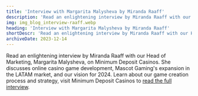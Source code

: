 ```yaml
---
title: 'Interview with Margarita Malysheva by Miranda Raaff'
description: 'Read an enlightening interview by Miranda Raaff with our Head of Marketing, Margarita Malysheva, on Minimum Deposit Casinos.'
img: img_blog_interview-raaff.webp
heading: 'Interview with Margarita Malysheva by Miranda Raaff'
shortDescr: 'Read an enlightening interview by Miranda Raaff with our Head of Marketing, Margarita Malysheva, on Minimum Deposit Casinos.'
archiveDate: 2023-12-14
---
```


Read an enlightening interview by Miranda Raaff with our Head of Marketing, Margarita Malysheva, on Minimum Deposit Casinos. She discusses online casino game development, Mascot Gaming's expansion in the LATAM market, and our vision for 2024.
Learn about our game creation process and strategy, visit Minimum Deposit Casinos to <a href="https://www.minimumdepositcasinos.org/2023/11/23/mascot-gaming-what-goes-into-every-online-casino-game/" target="_blank" rel="dofollow">read the full interview</a>.
